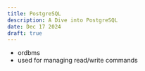 ```yaml
---
title: PostgreSQL
description: A Dive into PostgreSQL
date: Dec 17 2024
draft: true
---
```


- ordbms
- used for managing read/write commands

